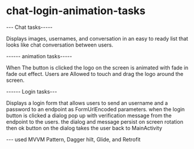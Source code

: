 # chat-login-animation-tasks

--- Chat tasks-----

Displays images, usernames, and conversation in an easy to ready list that looks like chat conversation between users. 

------ animation tasks-----

When The button is clicked the logo on the screen is animated with fade in fade out effect. Users are Allowed 
to touch and drag the logo around the screen.

------ Login tasks---

Displays a login form  that allows users to send an username and a password to an endpoint as FormUrlEncoded parameters.
when the login button is clicked a dialog pop up with verification message from the endpoint to the users. 
the dialog and message persist on screen rotation then ok button on the dialog takes the user back to MainActivity

--- used MVVM Pattern, Dagger hilt, Glide, and Retrofit
